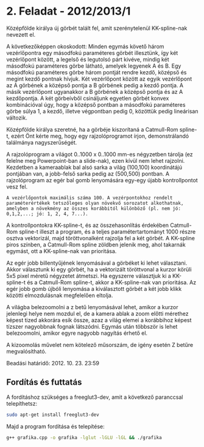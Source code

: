 # 2. Feladat - 2012/2013/1

Középfölde királya új görbét talált fel, amit szerénytelenül KK-spline-nak nevezett el.

A következőképpen okoskodott: Minden egymás követő három vezérlőpontra egy másodfokú paraméteres görbét illesztünk, így két vezérlőpont között, a legelső és legutolsó párt kivéve, mindig két másodfokú paraméteres görbe látható, amelyek legyenek A és B. Egy másodfokú paraméteres görbe három pontját rendre kezdő, középső és megint kezdő pontnak hívjuk. Két vezérlőpont között az egyik vezérlőpont az A görbének a középső pontja a B görbének pedig a kezdő pontja. A másik vezérlőpont ugyanakkor a B görbének a középső pontja és az A kezdőpontja. A két görbeívből csináljunk egyetlen görbét konvex kombinációval úgy, hogy a középső pontban a másodfokú paraméteres görbe súlya 1, a kezdő, illetve végpontban pedig 0, közöttük pedig lineárisan változik.

Középfölde királya szeretné, ha a görbéje kiszorítaná a Catmull-Rom spline-t, ezért Önt kérte meg, hogy egy rajzolóprogramot írjon, demonstrálandó találmánya nagyszerűségét.

A rajzolóprogram a világot 0..1000 x 0..1000 mm-es négyzetben tárolja (ez felelne meg Powerpoint-ban a slide-nak), ezen kívül nem lehet rajzolni. Kezdetben a kameraablak bal alsó sarka a világ (100,100) koordinátájú pontjában van, a jobb-felső sarka pedig az (500,500) pontban. A rajzolóprogram az egér bal gomb lenyomására egy-egy újabb kontrollpontot vesz fel.

	A vezérlőpontok maximális száma 100. A vezérpontokhoz rendelt paraméterértékek tetszőleges olyan növekvő sorozatot alkothatnak, amelyben a növekmény az összes korábbitól különböző (pl. nem jó: 0,1,2,...; jó: 1, 2, 4, 7...).


A kontrollpontokra KK-spline-t, és az összehasonlítás érdekében Catmull-Rom spline-t illeszt a program, és a teljes paramétertartományt 1000 részre osztva vektorizál, majd töröttvonalként rajzolja fel a két görbét. A KK-spline piros színben, a Catmull-Rom spline zöldben jelenik meg, ahol takarnák egymást, ott a KK-spline-nak van prioritása.

Az egér jobb billentyűjének lenyomásával a görbéket ki lehet választani. Akkor választunk ki egy görbét, ha a vektorizált töröttvonal a kurzor körüli 5x5 pixel méretű négyzetet átmetszi. Ha egyszerre választjuk ki a KK-spline-t és a Catmull-Rom spline-t, akkor a KK-spline-nak van prioritása. Az egér jobb gomb újbóli lenyomása a kiválasztott görbét a két jobb klikk közötti elmozdulásnak megfelelően eltolja.

A világba belezoomolni a z betű lenyomásával lehet, amikor a kurzor jelenlegi helye nem mozdul el, de a kamera ablak a zoom előtti mérethez képest tized akkorára esik össze, azaz a világ elemei a korábbihoz képest tízszer nagyobbnak fognak látszódni. Egymás után többször is lehet belezoomolni, amikor egyre nagyobb nagyítás érhető el.

A kizoomolás művelet nem kötelező műsorszám, de igény esetén Z betűre megvalósítható.

Beadási határidő: 2012. 10. 23. 23:59

## Fordítás és futtatás

A fordításhoz szükséges a freeglut3-dev, amit a következő paranccsal telepíthetsz:

```bash
sudo apt-get install freeglut3-dev
```

Majd a program fordítása és telepítése:

``` bash
g++ grafika.cpp -o grafika -lglut -lGLU -lGL && ./grafika
```
